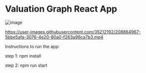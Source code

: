# Valuation Graph React App



![image](https://user-images.githubusercontent.com/35212192/208887759-8736a1b3-49cb-4279-aeec-c7a6875fbf12.png)


https://user-images.githubusercontent.com/35212192/208864967-5bbe5afa-3076-4e20-80a0-f263a96ca7b3.mp4

Instructions to run the app:

step 1: npm install

step 2: npm run start
